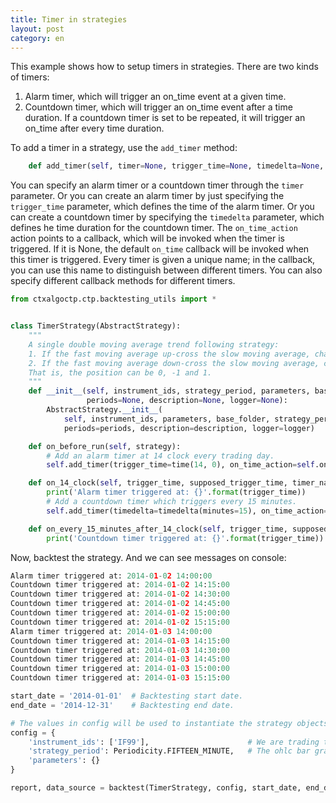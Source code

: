 ```yaml
---
title: Timer in strategies
layout: post
category: en
---
```


This example shows how to setup timers in strategies. There are two kinds of timers:

1. Alarm timer, which will trigger an on_time event at a given time.
2. Countdown timer, which will trigger an on_time event after a time duration. If a countdown timer
is set to be repeated, it will trigger an on_time after every time duration.

To add a timer in a strategy, use the `add_timer` method:

```python
    def add_timer(self, timer=None, trigger_time=None, timedelta=None, on_time_action=None, start=True):
```

You can specify an alarm timer or a countdown timer through the `timer` parameter. Or you can create an alarm timer
by just specifying the `trigger_time` parameter, which defines the time of the alarm timer. Or you can create a
countdown timer by specifying the `timedelta` parameter, which defines he time duration for the countdown timer.
The `on_time_action` action points to a callback, which will be invoked when the timer is triggered. If it is None,
the default `on_time` callback will be invoked when this timer is triggered. Every timer is given a unique name; in the
callback, you can use this name to distinguish between different timers. You can also specify different callback methods
for different timers.


```python
from ctxalgoctp.ctp.backtesting_utils import *


class TimerStrategy(AbstractStrategy):
    """
    A single double moving average trend following strategy:
    1. If the fast moving average up-cross the slow moving average, change position to 1.
    2. If the fast moving average down-cross the slow moving average, change position to -1.
    That is, the position can be 0, -1 and 1.
    """
    def __init__(self, instrument_ids, strategy_period, parameters, base_folder,
                 periods=None, description=None, logger=None):
        AbstractStrategy.__init__(
            self, instrument_ids, parameters, base_folder, strategy_period=strategy_period,
            periods=periods, description=description, logger=logger)

    def on_before_run(self, strategy):
        # Add an alarm timer at 14 clock every trading day.
        self.add_timer(trigger_time=time(14, 0), on_time_action=self.on_14_clock)

    def on_14_clock(self, trigger_time, supposed_trigger_time, timer_name):
        print('Alarm timer triggered at: {}'.format(trigger_time))
        # Add a countdown timer which triggers every 15 minutes.
        self.add_timer(timedelta=timedelta(minutes=15), on_time_action=self.on_every_15_minutes_after_14_clock)

    def on_every_15_minutes_after_14_clock(self, trigger_time, supposed_trigger_time, timer_name):
        print('Countdown timer triggered at: {}'.format(trigger_time))

```

Now, backtest the strategy. And we can see messages on console:

```python
Alarm timer triggered at: 2014-01-02 14:00:00
Countdown timer triggered at: 2014-01-02 14:15:00
Countdown timer triggered at: 2014-01-02 14:30:00
Countdown timer triggered at: 2014-01-02 14:45:00
Countdown timer triggered at: 2014-01-02 15:00:00
Countdown timer triggered at: 2014-01-02 15:15:00
Alarm timer triggered at: 2014-01-03 14:00:00
Countdown timer triggered at: 2014-01-03 14:15:00
Countdown timer triggered at: 2014-01-03 14:30:00
Countdown timer triggered at: 2014-01-03 14:45:00
Countdown timer triggered at: 2014-01-03 15:00:00
Countdown timer triggered at: 2014-01-03 15:15:00
```


```python
start_date = '2014-01-01'  # Backtesting start date.
end_date = '2014-12-31'    # Backtesting end date.

# The values in config will be used to instantiate the strategy objects by the backtest method.
config = {
    'instrument_ids': ['IF99'],                      # We are trading this future instrument.
    'strategy_period': Periodicity.FIFTEEN_MINUTE,   # The ohlc bar granularity on which trading happens.
    'parameters': {}
}

report, data_source = backtest(TimerStrategy, config, start_date, end_date)

```
